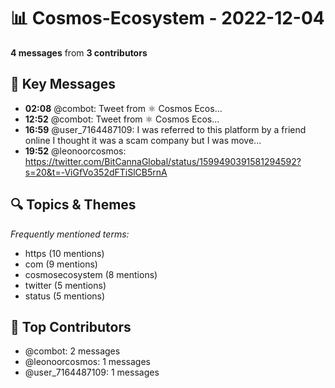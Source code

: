 # 📊 Cosmos-Ecosystem - 2022-12-04
**4 messages** from **3 contributors**

## 💬 Key Messages
- **02:08** @combot: [‌‌‌‌‎⁠](https://twitter.com/CosmosEcosystem/status/1599223948352233472)Tweet from ⚛️ Cosmos Ecos...
- **12:52** @combot: [‌‌‌‌‎⁠](https://twitter.com/CosmosEcosystem/status/1599386258538921985)Tweet from ⚛️ Cosmos Ecos...
- **16:59** @user_7164487109: I was referred to this platform by a friend online I thought it was a scam company but I was move...
- **19:52** @leonoorcosmos: https://twitter.com/BitCannaGlobal/status/1599490391581294592?s=20&t=-ViGfVo352dFTiSlCB5rnA

## 🔍 Topics & Themes
*Frequently mentioned terms:*
- https (10 mentions)
- com (9 mentions)
- cosmosecosystem (8 mentions)
- twitter (5 mentions)
- status (5 mentions)

## 👥 Top Contributors
- @combot: 2 messages
- @leonoorcosmos: 1 messages
- @user_7164487109: 1 messages